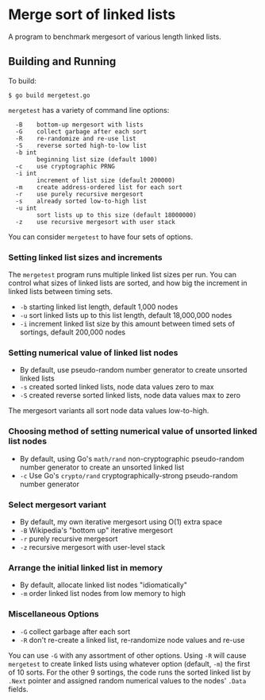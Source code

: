 # Merge sort of linked lists

A program to benchmark mergesort of various length linked lists.

## Building and Running

To build:

```
$ go build mergetest.go
```

`mergetest` has a variety of command line options:

```
  -B    bottom-up mergesort with lists
  -G    collect garbage after each sort
  -R    re-randomize and re-use list
  -S    reverse sorted high-to-low list
  -b int
        beginning list size (default 1000)
  -c    use cryptographic PRNG
  -i int
        increment of list size (default 200000)
  -m    create address-ordered list for each sort
  -r    use purely recursive mergesort
  -s    already sorted low-to-high list
  -u int
        sort lists up to this size (default 18000000)
  -z    use recursive mergesort with user stack
```

You can consider
`mergetest` to have four sets of options.

### Setting linked list sizes and increments

The `mergetest` program runs multiple linked list sizes per run.
You can control what sizes of linked lists are sorted,
and how big the increment in linked lists between timing sets.

- `-b` starting linked list length, default 1,000 nodes
- `-u` sort linked lists up to this list length, default 18,000,000 nodes
- `-i` increment linked list size by this amount between timed sets of sortings, default 200,000 nodes

### Setting numerical value of linked list nodes

- By default, use pseudo-random number generator to create unsorted linked lists
- `-s` created sorted linked lists, node data values zero to max
- `-S` created reverse sorted linked lists, node data values max to zero

The mergesort variants all sort node data values low-to-high.

### Choosing method of setting numerical value of unsorted linked list nodes

- By default, using Go's `math/rand` non-cryptographic pseudo-random number generator
to create an unsorted linked list
- `-c` Use Go's `crypto/rand` cryptographically-strong  pseudo-random number generator

### Select mergesort variant

- By default, my own iterative mergesort using O(1) extra space
- `-B` Wikipedia's "bottom up" iterative mergesort
- `-r` purely recursive mergesort
- `-z` recursive mergesort with user-level stack

### Arrange the initial linked list in memory

- By default, allocate linked list nodes "idiomatically"
- `-m` order linked list nodes from low memory to high

### Miscellaneous Options

- `-G` collect garbage after each sort
- `-R` don't re-create a linked list, re-randomize node values and re-use

You can use `-G` with any assortment of other options.
Using `-R` will cause `mergetest` to create linked lists using
whatever option (default, `-m`) the first of 10 sorts.
For the other 9 sortings, the code runs the sorted linked list
by `.Next` pointer and assigned random numerical values to the
nodes' `.Data` fields.
